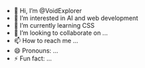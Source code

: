 - 👋 Hi, I’m @VoidExplorer
- 👀 I’m interested in AI and web development
- 🌱 I’m currently learning CSS
- 💞️ I’m looking to collaborate on ...
- 📫 How to reach me ...
- 😄 Pronouns: ...
- ⚡ Fun fact: ...

<!---
VoidExplorer/VoidExplorer is a ✨ special ✨ repository because its `README.md` (this file) appears on your GitHub profile.
You can click the Preview link to take a look at your changes.
--->
